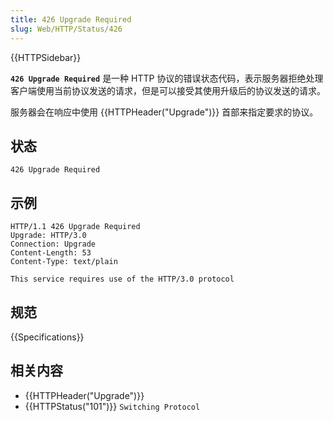 ```yaml
---
title: 426 Upgrade Required
slug: Web/HTTP/Status/426
---
```


{{HTTPSidebar}}

**`426 Upgrade Required`** 是一种 HTTP 协议的错误状态代码，表示服务器拒绝处理客户端使用当前协议发送的请求，但是可以接受其使用升级后的协议发送的请求。

服务器会在响应中使用 {{HTTPHeader("Upgrade")}} 首部来指定要求的协议。

## 状态

```plain
426 Upgrade Required
```

## 示例

```plain
HTTP/1.1 426 Upgrade Required
Upgrade: HTTP/3.0
Connection: Upgrade
Content-Length: 53
Content-Type: text/plain

This service requires use of the HTTP/3.0 protocol
```

## 规范

{{Specifications}}

## 相关内容

- {{HTTPHeader("Upgrade")}}
- {{HTTPStatus("101")}} `Switching Protocol`
